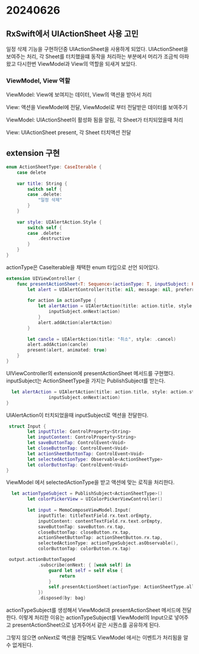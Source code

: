 # 20240626

## RxSwift에서 UIActionSheet 사용 고민

일정 삭제 기능을 구현하던중 UIActionSheet을 사용하게 되었다. UIActionSheet을 보여주는 처리, 각 Sheet를 터치했을떄 동작을 처리하는 부분에서 머리가 조금씩 아파왔고 다시한번 ViewModel과 View의 역할을 되새겨 보았다.

### ViewModel, View 역할

ViewModel: View에 보여지는 데이터, View의 액션을 받아서 처리

View: 액션을 ViewModel에 전달, ViewModel로  부터 전달받은 데이터를 보여주기

ViewModel: UIActionSheet이 활성화 됨을 알림, 각 Sheet가 터치되었을때 처리

View: UIActionSheet present, 각 Sheet 터치액션 전달

## extension 구현

```swift
enum ActionSheetType: CaseIterable {
    case delete
    
    var title: String {
        switch self {
        case .delete:
            "일정 삭제"
        }
    }
    
    var style: UIAlertAction.Style {
        switch self {
        case .delete:
            .destructive
        }
    }
}
```

actionType은 CaseIterable을 채택한 enum 타입으로 선언 되어있다.

```swift
extension UIViewController {
    func presentActionSheet<T: Sequence>(actionType: T, inputSubject: PublishSubject<T.Element>) where T.Element == ActionSheetType {
        let alert = UIAlertController(title: nil, message: nil, preferredStyle: .actionSheet)
        
        for action in actionType {
            let alertAction = UIAlertAction(title: action.title, style: action.style) { _ in
                inputSubject.onNext(action)
            }
            alert.addAction(alertAction)
        }
        
        let cancle = UIAlertAction(title: "취소", style: .cancel)
        alert.addAction(cancle)
        present(alert, animated: true)
    }
}
```

UIViewController의 extension에 presentActionSheet 메서드를 구현했다. inputSubject는 ActionSheetType을 가지는 PublishSubject를 받는다. 

```swift
  let alertAction = UIAlertAction(title: action.title, style: action.style) { _ in
                inputSubject.onNext(action)
}
```

UIAlertAction이 터치되었을때 inputSubject로 액션을 전달한다. 

```swift
 struct Input {
        let inputTitle: ControlProperty<String>
        let inputContent: ControlProperty<String>
        let saveButtonTap: ControlEvent<Void>
        let closeButtonTap: ControlEvent<Void>        
        let actionSheetButtonTap: ControlEvent<Void>
        let selectedActionType: Observable<ActionSheetType>
        let colorButtonTap: ControlEvent<Void>
}
```

ViewModel 에서 selectedActionType을 받고 액션에 맞는 로직을 처리한다.

```swift
  let actionTypeSubject = PublishSubject<ActionSheetType>()
        let colorPickerView = UIColorPickerViewController()
        
        let input = MemoComposeViewModel.Input(
            inputTitle: titleTextField.rx.text.orEmpty,
            inputContent: contentTextField.rx.text.orEmpty,
            saveButtonTap: saveButton.rx.tap,
            closeButtonTap: closeButton.rx.tap,
            actionSheetButtonTap: actionSheetButton.rx.tap,
            selectedActionType: actionTypeSubject.asObservable(),
            colorButtonTap: colorButton.rx.tap)
```

```swift
 output.actionButtonTapped
            .subscribe(onNext: { [weak self] in
                guard let self = self else {
                    return
                }
                self.presentActionSheet(actionType: ActionSheetType.allCases, inputSubject: actionTypeSubject)
            })
            .disposed(by: bag)
```

actionTypeSubject를 생성해서 ViewModel과 presentActionSheet 메서드에 전달한다. 이렇게 처리한 이유는 actionTypeSubject를 ViewModel의 Input으로 넣어주고 presentActionSheet으로 넘겨주어서 같은 시퀀스를 공유하게 된다.

그렇지 않으면 onNext로 액션을 전달해도 ViewModel 에서는 이벤트가 처리됨을 알 수 없게된다.